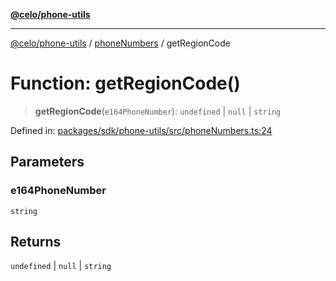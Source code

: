 [**@celo/phone-utils**](../../README.md)

***

[@celo/phone-utils](../../modules.md) / [phoneNumbers](../README.md) / getRegionCode

# Function: getRegionCode()

> **getRegionCode**(`e164PhoneNumber`): `undefined` \| `null` \| `string`

Defined in: [packages/sdk/phone-utils/src/phoneNumbers.ts:24](https://github.com/celo-org/developer-tooling/blob/master/packages/sdk/phone-utils/src/phoneNumbers.ts#L24)

## Parameters

### e164PhoneNumber

`string`

## Returns

`undefined` \| `null` \| `string`
